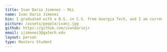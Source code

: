 ```yaml
---
title: Ivan Dario Jimenez - RLL
name: Ivan Dario Jimenez
bio: I graduated with a B.S. in C.S. from Georgia Tech, and I am currently pursuing an M.S. in C.S. My research interests include applying a combination of model-based techniques, such as optimal control and planning, with machine learning and optimization to solve problems relevant for robotics applications.
picture: /assets/people/ivanj.jpg
github: https://github.com/ivandariojr
email: ijimenez3@gatech.edu
layout: person
type: Masters Student
---
```

